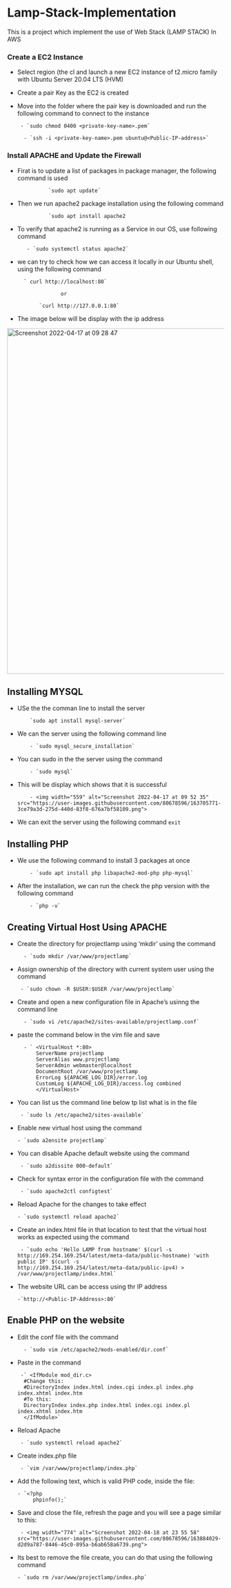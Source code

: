 # Lamp-Stack-Implementation
This is a project which implement the use of Web Stack (LAMP STACK) In AWS

### Create a EC2 Instance 
- Select region (the cl and launch a new EC2 instance of t2.micro family with Ubuntu Server 20.04 LTS (HVM)
- Create a pair Key as the EC2 is created 
- Move into the folder where the pair key is downloaded and run the following command to connect to the instance
       
       - `sudo chmod 0400 <private-key-name>.pem`
          
        - `ssh -i <private-key-name>.pem ubuntu@<Public-IP-address>`

###  Install APACHE and Update the Firewall

- Firat is to update a list of packages in package manager, the following command is used

                `sudo apt update`

- Then we run apache2 package installation using the following command
                
                `sudo apt install apache2
                
- To verify that apache2 is running as a Service in our OS, use following command
         
         - `sudo systemctl status apache2`
         
- we can try to check how we can access it locally in our Ubuntu shell, using the following command
        
        ` curl http://localhost:80`
        
                    or
                    
             `curl http://127.0.0.1:80`
             
- The image below will be display with the ip address

<img width="801" alt="Screenshot 2022-04-17 at 09 28 47" src="https://user-images.githubusercontent.com/80678596/163705182-cd4d5d38-6943-41dc-bfb1-2184847c3a54.png">

## Installing MYSQL

- USe the the comman line to install the server 

          `sudo apt install mysql-server`
          
- We can the server using the following command line

          - `sudo mysql_secure_installation`
          
- You can sudo in the the server using the command

          - `sudo mysql`
          
- This will be display which shows that it is successful

          - <img width="559" alt="Screenshot 2022-04-17 at 09 52 35" src="https://user-images.githubusercontent.com/80678596/163705771-3ce79a3d-275d-440d-83f8-676a7bf58109.png">
          
- We can exit the server using the following command
          `exit`
          
## Installing PHP

- We use the following command to install 3 packages at once

          - `sudo apt install php libapache2-mod-php php-mysql`
          
- After the installation, we can run the check the php version with the following command

          - `php -v`

## Creating Virtual Host Using APACHE

- Create the directory for projectlamp using ‘mkdir’ using the command
        
        - `sudo mkdir /var/www/projectlamp`

- Assign ownership of the directory with current system user using the command
       
       - `sudo chown -R $USER:$USER /var/www/projectlamp`

- Create and open a new configuration file in Apache’s usinng the command line 
        
        - `sudo vi /etc/apache2/sites-available/projectlamp.conf`

- paste the command below in the vim file and save 
        
        - ` <VirtualHost *:80>
            ServerName projectlamp
            ServerAlias www.projectlamp 
            ServerAdmin webmaster@localhost
            DocumentRoot /var/www/projectlamp
            ErrorLog ${APACHE_LOG_DIR}/error.log
            CustomLog ${APACHE_LOG_DIR}/access.log combined
            </VirtualHost>`

- You can list us the command line below tp list what is in the file
       
       - `sudo ls /etc/apache2/sites-available`

- Enable new virtual host using the command 
      
      - `sudo a2ensite projectlamp`

- You can disable Apache default website using the command
       
       - `sudo a2dissite 000-default`

- Check for syntax error in the configuration file with the command
       
       - `sudo apache2ctl configtest`

- Reload Apache for the changes to take effect 
      
      - `sudo systemctl reload apache2`

- Create an index.html file in that location to test that the virtual host works as expected using the command
       
       - `sudo echo 'Hello LAMP from hostname' $(curl -s http://169.254.169.254/latest/meta-data/public-hostname) 'with public IP' $(curl -s                           http://169.254.169.254/latest/meta-data/public-ipv4) > /var/www/projectlamp/index.html`

- The website URL can be access using thr IP address 
      
      -`http://<Public-IP-Address>:80`

## Enable PHP on the website

- Edit the conf file with the command
        
        - `sudo vim /etc/apache2/mods-enabled/dir.conf`

- Paste in the command
       
       -` <IfModule mod_dir.c>
        #Change this:
        #DirectoryIndex index.html index.cgi index.pl index.php index.xhtml index.htm
        #To this:
        DirectoryIndex index.php index.html index.cgi index.pl index.xhtml index.htm
        </IfModule>`

- Reload Apache 
       
       - `sudo systemctl reload apache2`

- Create index.php file
       
       - `vim /var/www/projectlamp/index.php`

- Add the following text, which is valid PHP code, inside the file:
      
      - `<?php
           phpinfo();`

- Save and close the file, refresh the page and you will see a page similar to this:
       
       - <img width="774" alt="Screenshot 2022-04-18 at 23 55 58" src="https://user-images.githubusercontent.com/80678596/163884029-d2d9a787-8446-45c0-895a-b6ab658a6739.png">

- Its best to remove the file create, you can do that using the following command
      
      - `sudo rm /var/www/projectlamp/index.php`

